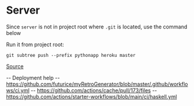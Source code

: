 # Server

Since `server` is not in project root where `.git` is located, use the command below

Run it from project root: 

`git subtree push --prefix pythonapp heroku master`

[Source](https://coderwall.com/p/ssxp5q/heroku-deployment-without-the-app-being-at-the-repo-root-in-a-subfolder)




-- Deployment help
-- https://github.com/futurice/myRetroGenerator/blob/master/.github/workflows/ci.yml
-- https://github.com/actions/cache/pull/173/files
-- https://github.com/actions/starter-workflows/blob/main/ci/haskell.yml


